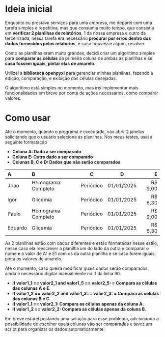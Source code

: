# Ideia inicial

Enquanto eu prestava serviços para uma empresa, me deparei com uma tarefa simples e repetitiva, mas que consumia muito tempo,
que consistia em **verificar 2 planilhas de relatórios**, 1 da nossa empresa e outro da terceirizada, nessa tarefa era necessário
**procurar por erros dentro dos dados fornecidos pelos relatórios**, e caso houvesse algum, resolver.

Como as planilhas eram muito grandes, decidi criar um algorítimo simples para **comparar as células** da primeira coluna de ambas as planilhas
e se **caso fossem iguais, pintar elas de amarelo**.

Utilizei a **biblioteca openpyxl** para gerenciar minhas planilhas, fazendo a edição, comparação, e exibição das células desejadas.

O algorítimo está simples no momento, mas irei implementar mais funcionalidades em breve por conta de ações necessários, como comparar valores.

# Como usar

Até o momento, quando o programa é executado, vão abrir 2 janelas solicitando que o usuário selecione as planilhas.
Nos meus testes, usei a seguinte formatação
 * **Coluna A: Dado a ser comparado**
 * **Coluna E: Outro dado a ser comparado**
 * **Colunas B, C e D: Dados que não serão comparados**

<table>
  <thead>
    <tr>
      <th align="left">A</th>
      <th align="left">B</th>
      <th align="center">C</th>
      <th align="center">D</th>
      <th align="right">E</th>
    </tr>
  </thead>
  <tbody>
    <tr>
      <td align="left">Joao</td>
      <td align="left">Hemograma Completo</td>
      <td align="center">Periódico</td>
      <td align="center">01/01/2025</td>
      <td align="right">R$ 9,00</td>
    </tr>
    <tr>
      <td align="left">Igor</td>
      <td align="left">Glicemia</td>
      <td align="center">Periódico</td>
      <td align="center">01/01/2025</td>
      <td align="right">R$ 6,30</td>
    </tr>
    <tr>
      <td align="left">Paulo</td>
      <td align="left">Hemograma Completo</td>
      <td align="center">Periódico</td>
      <td align="center">01/01/2025</td>
      <td align="right">R$ 9,00</td>
    </tr>
    <tr>
      <td align="left">Eduardo</td>
      <td align="left">Glicemia</td>
      <td align="center">Periódico</td>
      <td align="center">01/01/2025</td>
      <td align="right">R$ 6,30</td>
    </tr>
  </tbody>
</table>

As 2 planilhas estão com dados diferentes e estão formatadas nesse estilo, nesse caso ela reescrever a planilha um do lado da outra e comparar o nome e o valor de A1 e E1 com os da outra planilha
e se caso forem iguais, pinta os valores de amarelo.

Até o momento, caso queira modificar quais dados serão comparados, ainda é necessário digitar manualmente no If da linha 90.

* **if valor1_1 == valor2_1 and valor1_5 == valor2_5: = Compara as cêlulas das colunas A e E.**
* **if valor1_2 == valor2_2 and valor1_3== valor2_3: = Compara as cêlulas das colunas B e C.**
* **if valor1_1 == valor2_1: Compara as cêlulas apenas da coluna A.**
* **if valor1_2 == valor2_2: Compara as cêlulas apenas da coluna B.**

Em breve estarei postando uma solução para esse problema, adicionando a possibilidade de escolher quais colunas vão ser comparadas e tavez um script para organizar os dados automaticamente.
